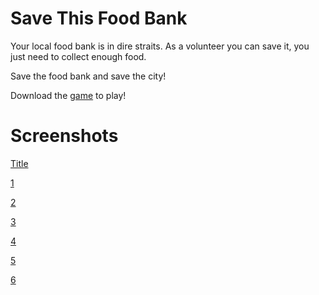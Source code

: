 # Save This Food Bank

Your local food bank is in dire straits. As a volunteer you can save it, you just need to collect enough food.

Save the food bank and save the city!

Download the [game](https://github.com/bcout/Games/tree/main/SaveThisFoodBank/Releases/Final) to play!

# Screenshots

[Title](Images/Title.PNG)

[1](Images/1.PNG)

[2](Images/2.PNG)

[3](Images/3.PNG)

[4](Images/4.PNG)

[5](Images/5.PNG)

[6](Images/6.PNG)
